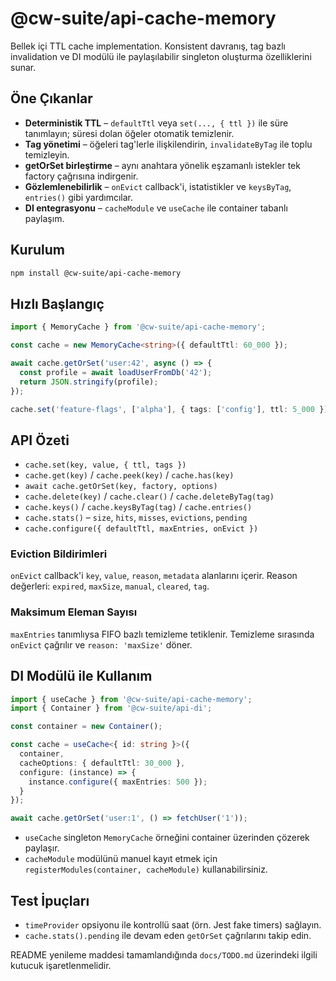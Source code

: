 # @cw-suite/api-cache-memory

Bellek içi TTL cache implementation. Konsistent davranış, tag bazlı invalidation ve DI modülü ile paylaşılabilir singleton oluşturma özelliklerini sunar.

## Öne Çıkanlar
- **Deterministik TTL** – `defaultTtl` veya `set(..., { ttl })` ile süre tanımlayın; süresi dolan öğeler otomatik temizlenir.
- **Tag yönetimi** – öğeleri tag'lerle ilişkilendirin, `invalidateByTag` ile toplu temizleyin.
- **getOrSet birleştirme** – aynı anahtara yönelik eşzamanlı istekler tek factory çağrısına indirgenir.
- **Gözlemlenebilirlik** – `onEvict` callback'i, istatistikler ve `keysByTag`, `entries()` gibi yardımcılar.
- **DI entegrasyonu** – `cacheModule` ve `useCache` ile container tabanlı paylaşım.

## Kurulum

```bash
npm install @cw-suite/api-cache-memory
```

## Hızlı Başlangıç

```ts
import { MemoryCache } from '@cw-suite/api-cache-memory';

const cache = new MemoryCache<string>({ defaultTtl: 60_000 });

await cache.getOrSet('user:42', async () => {
  const profile = await loadUserFromDb('42');
  return JSON.stringify(profile);
});

cache.set('feature-flags', ['alpha'], { tags: ['config'], ttl: 5_000 });
```

## API Özeti
- `cache.set(key, value, { ttl, tags })`
- `cache.get(key)` / `cache.peek(key)` / `cache.has(key)`
- `await cache.getOrSet(key, factory, options)`
- `cache.delete(key)` / `cache.clear()` / `cache.deleteByTag(tag)`
- `cache.keys()` / `cache.keysByTag(tag)` / `cache.entries()`
- `cache.stats()` – `size`, `hits`, `misses`, `evictions`, `pending`
- `cache.configure({ defaultTtl, maxEntries, onEvict })`

### Eviction Bildirimleri
`onEvict` callback'i `key`, `value`, `reason`, `metadata` alanlarını içerir. Reason değerleri:
`expired`, `maxSize`, `manual`, `cleared`, `tag`.

### Maksimum Eleman Sayısı
`maxEntries` tanımlıysa FIFO bazlı temizleme tetiklenir. Temizleme sırasında `onEvict` çağrılır ve `reason: 'maxSize'` döner.

## DI Modülü ile Kullanım

```ts
import { useCache } from '@cw-suite/api-cache-memory';
import { Container } from '@cw-suite/api-di';

const container = new Container();

const cache = useCache<{ id: string }>({
  container,
  cacheOptions: { defaultTtl: 30_000 },
  configure: (instance) => {
    instance.configure({ maxEntries: 500 });
  }
});

await cache.getOrSet('user:1', () => fetchUser('1'));
```

- `useCache` singleton `MemoryCache` örneğini container üzerinden çözerek paylaşır.
- `cacheModule` modülünü manuel kayıt etmek için `registerModules(container, cacheModule)` kullanabilirsiniz.

## Test İpuçları
- `timeProvider` opsiyonu ile kontrollü saat (örn. Jest fake timers) sağlayın.
- `cache.stats().pending` ile devam eden `getOrSet` çağrılarını takip edin.

README yenileme maddesi tamamlandığında `docs/TODO.md` üzerindeki ilgili kutucuk işaretlenmelidir.
